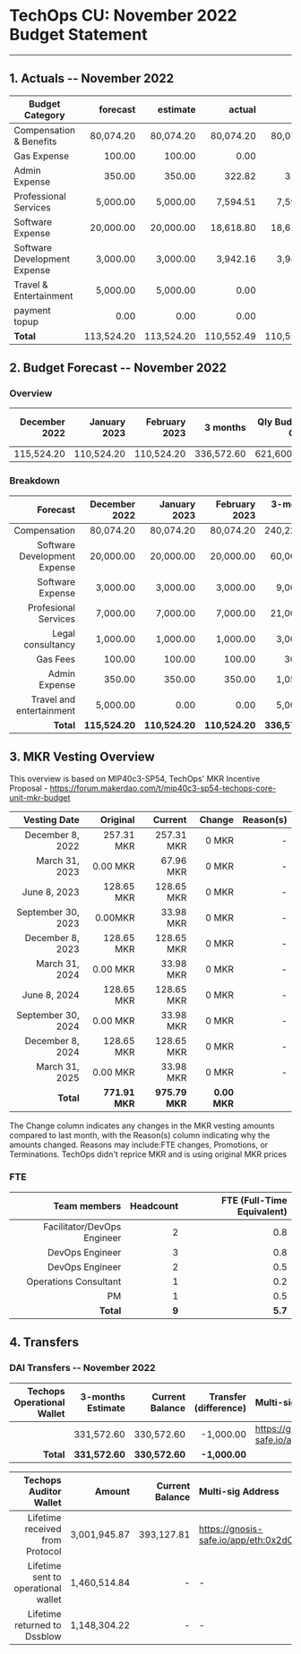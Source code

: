 # TechOps CU: November 2022 Budget Statement

---

## 1. Actuals -- November 2022


| Budget Category               |forecast|estimate|actual|owed|difference|paid|
| --------------------------- | ---------------------------: | ---------------------------: | ---------------------------: | ---------------------------: | ---------------------------: | ---------------------------: |
|Compensation & Benefits| 80,074.20 | 80,074.20 | 80,074.20 | 80,074.20 | 0.00 | 0.00 |
|Gas Expense| 100.00 | 100.00 | 0.00 | 0.00 | 100.00 | 0.00 |
|Admin Expense| 350.00 | 350.00 | 322.82 | 322.82 | 27.18 | 0.00 |
|Professional Services| 5,000.00 | 5,000.00 | 7,594.51 | 7,594.51 | 2,594.51 | 0.00 |
|Software Expense| 20,000.00 | 20,000.00 | 18,618.80 | 18,618.80 | 1,381.20 | 0.00 |
|Software Development Expense| 3,000.00 | 3,000.00 | 3,942.16 | 3,942.16 | 942.16 | 0.00 |
|Travel & Entertainment| 5,000.00 | 5,000.00 | 0.00 | 0.00 | 5,000.00 | 0.00 |
|payment topup| 0.00 | 0.00 | 0.00 | 0.00 | 0.00 | 0.00 |
| **Total** | 113,524.20 | 113,524.20 | 110,552.49 | 110,552.49 | 2,971.71 | 0.00 |

## 2. Budget Forecast -- November 2022

### Overview

|December 2022|January 2023|February 2023|3 months|Qly Budget Cap|Monthly Budget Cap|Annual Budget Cap + Buffer|
|------------:|---------:|---------:|-------:|-----------------:|-------------:|-------------------------:|
|115,524.20|110,524.20|110,524.20|336,572.60|621,600.00|207,200.00|2,486,400.00|

### Breakdown
|Forecast|December 2022|January 2023|February 2023|3-months Total|Qly Budget Cap|
|------------:|---------:|---------:|-------:|-----------------:|-------------:|
|Compensation|80,074.20|80,074.20|80,074.20|240,222.60|218,000.00|
|Software Development Expense|20,000.00|20,000.00|20,000.00|60,000.00|171,000.00|
|Software Expense|3,000.00|3,000.00|3,000.00|9,000.00|13,500.00|
|Profesional Services|7,000.00|7,000.00|7,000.00|21,000.00|20,000.00|
|Legal consultancy|1,000.00|1,000.00|1,000.00|3,000.00|12,500.00|
|Gas Fees|100.00|100.00|100.00|300.00|-|
|Admin Expense|350.00|350.00|350.00|1,050.00|-|
|Travel and entertainment|5,000.00|0.00|0.00|5,000.00|15,750.00|
|**Total**|**115,524.20**|**110,524.20**|**110,524.20**|**336,572.60**|**453,250.00**|


## 3. MKR Vesting Overview

This overview is based on MIP40c3-SP54, TechOps' MKR Incentive Proposal - https://forum.makerdao.com/t/mip40c3-sp54-techops-core-unit-mkr-budget

Vesting Date|Original|Current|Change|Reason(s)|
|---------------:|---------:|---------:|-------:|-----------------:|
|December 8, 2022|257.31 MKR|257.31 MKR|0 MKR|-|
|March 31, 2023|0.00 MKR|67.96 MKR|0 MKR|-|
|June 8, 2023|128.65 MKR|128.65 MKR|0 MKR|-|
|September 30, 2023|0.00MKR|33.98 MKR|0 MKR|-|
|December 8, 2023|128.65 MKR|128.65 MKR|0 MKR|-|
|March 31, 2024|0.00 MKR|33.98 MKR|0 MKR|-|
|June 8, 2024|128.65 MKR|128.65 MKR|0 MKR|-|
|September 30, 2024|0.00 MKR|33.98 MKR|0 MKR|-|
|December 8, 2024|128.65 MKR|128.65 MKR|0 MKR|-|
|March 31, 2025|0.00 MKR|33.98 MKR|0 MKR|-|
|**Total**|**771.91 MKR**|**975.79 MKR**|**0.00 MKR**||


The Change column indicates any changes in the MKR vesting amounts compared to last month, with the Reason(s) column indicating why the amounts changed. Reasons may include:FTE changes, Promotions, or Terminations.
TechOps didn't reprice MKR and is using original MKR prices

### FTE

|Team members|Headcount|FTE (Full-Time Equivalent)|
|---------------:|---------:|---------:|
|Facilitator/DevOps Engineer|2|0.8|
|DevOps Engineer|3|0.8|
|DevOps Engineer|2|0.5|
|Operations Consultant|1|0.2|
|PM|1|0.5|
|**Total**|**9**|**5.7**|

## 4. Transfers

### DAI Transfers -- November 2022

|Techops Operational Wallet|3-months Estimate|Current Balance|Transfer (difference)|Multi-sig Address|
|------------------------------:|---------:|---------:|-------:|:-----------------|
||331,572.60|330,572.60 |-1,000.00|https://gnosis-safe.io/app/eth:0x1a3DA79ee7dB30466cA752DE6a75DEf5e635b2f6/balances|
|**Total**|**331,572.60**|**330,572.60**|**-1,000.00**||


|Techops Auditor Wallet|Amount|Current Balance|Multi-sig Address|
|------------------------------:|---------:|-------:|:-----------------|
|Lifetime received from Protocol|3,001,945.87|393,127.81|https://gnosis-safe.io/app/eth:0x2dC0420A736D1F40893B9481D8968E4D7424bC0B/balances|
|Lifetime sent to operational wallet|1,460,514.84|-|-||
|Lifetime returned to Dssblow|1,148,304.22|-|-||
